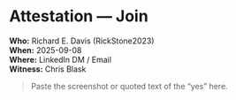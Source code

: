 # Attestation — Join

**Who:** Richard E. Davis (RickStone2023)  
**When:** 2025-09-08  
**Where:** LinkedIn DM / Email  
**Witness:** Chris Blask

> Paste the screenshot or quoted text of the “yes” here.
